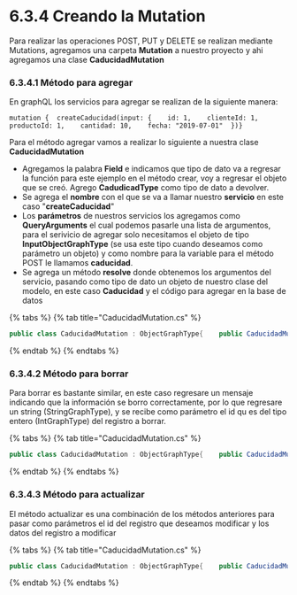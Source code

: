 # 6.3.4 Creando la Mutation

Para realizar las operaciones POST, PUT y DELETE se realizan mediante Mutations, agregamos una carpeta **Mutation** a nuestro proyecto y ahi agregamos una clase **CaducidadMutation**

### **6.3.4.1 Método para agregar**

En graphQL los servicios para agregar se realizan de la siguiente manera:

```text
mutation {  createCaducidad(input: {    id: 1,    clienteId: 1,    productoId: 1,    cantidad: 10,    fecha: "2019-07-01"  })}
```

Para el método agregar vamos a realizar lo siguiente a nuestra clase **CaducidadMutation**

* Agregamos la palabra **Field** e indicamos que tipo de dato va a regresar la función para este ejemplo en el método crear, voy a regresar el objeto que se creó. Agrego **CadudicadType** como tipo de dato a devolver.
* Se agrega el **nombre** con el que se va a llamar nuestro **servicio** en este caso "**createCaducidad**"
* Los **parámetros** de nuestros servicios los agregamos como **QueryArguments**  el cual podemos pasarle una lista de argumentos, para el serivicio de agregar solo necesitamos el objeto de tipo **InputObjectGraphType** \(se usa este tipo cuando deseamos como parámetro un objeto\) y como nombre para la variable para el método POST le llamamos **caducidad**. 
* Se agrega un método **resolve** donde obtenemos los argumentos del servicio, pasando como tipo de dato un objeto de nuestro clase del modelo, en este caso **Caducidad** y el código para agregar en la base de datos

{% tabs %}
{% tab title="CaducidadMutation.cs" %}
```csharp
public class CaducidadMutation : ObjectGraphType{    public CaducidadMutation(CaducaContext caducaContext,                              LocService locService)    {        CaducidadDAO caducidadDAO = new CaducidadDAO(caducaContext,                                                           locService);         Field<CaducidadType>              (                   "createCaducidad",                   arguments: new QueryArguments(                        new QueryArgument                        <NonNullGraphType<CaducidadInputType>>                            { Name = "caducidad" }                   ),                   resolve: context =>                   {                        var caducidad = context.GetArgument<Caducidad>                                    ("caducidad");                        var correcto = caducidadDAO                                         .AgregarAsync(caducidad)                                               .Result;                        return caducidad;                   });     }}
```
{% endtab %}
{% endtabs %}

### 6.3.4.2 Método para borrar

Para borrar es bastante similar, en este caso regresare un mensaje indicando que la información se borro correctamente, por lo que regresare un string \(StringGraphType\), y se recibe como parámetro el id qu es del tipo entero \(IntGraphType\) del registro a borrar. 

{% tabs %}
{% tab title="CaducidadMutation.cs" %}
```csharp
public class CaducidadMutation : ObjectGraphType{    public CaducidadMutation(CaducaContext caducaContext,                              LocService locService)    {        //Código para agregar       Field<StringGraphType>(           "deleteCaducidad",           arguments: new QueryArguments(                      new QueryArgument<NonNullGraphType<IntGraphType>>                                 { Name = "id" }),           resolve: context =>           {               var id = context.GetArgument<int>("id");               var caducidad = caducidadDAO.BorraAsync(id).Result;               return $"La caducidad con el id: {id} fue borrada " +                         "correctamente";           });
```
{% endtab %}
{% endtabs %}

### 6.3.4.3 Método para actualizar

El método actualizar es una combinación de los métodos anteriores para pasar como parámetros el id del registro que deseamos modificar y los datos del registro a modificar

{% tabs %}
{% tab title="CaducidadMutation.cs" %}
```csharp
public class CaducidadMutation : ObjectGraphType{    public CaducidadMutation(CaducaContext caducaContext,                              LocService locService)    {        //Código para agregar y borrar       Field<CaducidadType>(           "updateCaducidad",               arguments: new QueryArguments(                              new QueryArgument                                 <NonNullGraphType<CaducidadInputType>>                                    { Name = "caducidad" },                              new QueryArgument                                 <NonNullGraphType<IntGraphType>>                                    { Name = "id" }),               resolve: context =>               {                   var caducidad = context.GetArgument<Caducidad>("caducidad");                   var id = context.GetArgument<int>("id");                   var correcto = caducidadDAO.ModificarAsync(caducidad).Result;                   return caducidad;               }            );
```
{% endtab %}
{% endtabs %}

